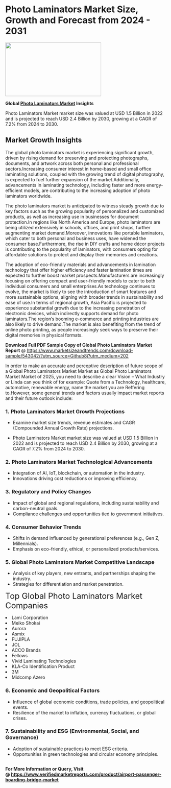 <H1>Photo Laminators Market Size, Growth and Forecast from 2024 - 2031</H1><img class="aligncenter size-medium wp-image-584254" src="https://thirdeyenews.in/wp-content/uploads/2024/09/Global-Market-Research-300x168.jpeg" alt="" width="300" height="168" /><p><strong>Global&nbsp;<a href="https://www.marketsizeandtrends.com/download-sample/543042/?utm_source=Github8j?utm_medium=202">Photo Laminators Market</a> Insights</strong></p><p>Photo Laminators Market market size was valued at USD 1.5 Billion in 2022 and is projected to reach USD 2.4 Billion by 2030, growing at a CAGR of 7.2% from 2024 to 2030.</p><p><h2>Market Growth Insights</h2> <p>The global photo laminators market is experiencing significant growth, driven by rising demand for preserving and protecting photographs, documents, and artwork across both personal and professional sectors.Increasing consumer interest in home-based and small office laminating solutions, coupled with the growing trend of digital photography, is expected to fuel further expansion of the market.Additionally, advancements in laminating technology, including faster and more energy-efficient models, are contributing to the increasing adoption of photo laminators worldwide.</p> <p>The photo laminators market is anticipated to witness steady growth due to key factors such as the growing popularity of personalized and customized products, as well as increasing use in businesses for document protection.In regions like North America and Europe, photo laminators are being utilized extensively in schools, offices, and print shops, further augmenting market demand.Moreover, innovations like portable laminators, which cater to both personal and business uses, have widened the consumer base.Furthermore, the rise in DIY crafts and home décor projects is contributing to the popularity of laminators, with consumers opting for affordable solutions to protect and display their memories and creations.</p> <p>The adoption of eco-friendly materials and advancements in lamination technology that offer higher efficiency and faster lamination times are expected to further boost market prospects.Manufacturers are increasingly focusing on offering compact and user-friendly models to cater to both individual consumers and small enterprises.As technology continues to evolve, the market is likely to see the introduction of smart features and more sustainable options, aligning with broader trends in sustainability and ease of use.In terms of regional growth, Asia Pacific is projected to experience substantial growth due to the increasing penetration of electronic devices, which indirectly supports demand for photo laminators.The region’s booming e-commerce and printing industries are also likely to drive demand.The market is also benefiting from the trend of online photo printing, as people increasingly seek ways to preserve their digital memories in physical formats.<p><span class=""><strong>Download Full PDF Sample Copy of Global Photo Laminators Market Report</strong> @ <a href="https://www.marketsizeandtrends.com/download-sample/543042/?utm_source=Github8j?utm_medium=202" target="_blank">https://www.marketsizeandtrends.com/download-sample/543042/?utm_source=Github8j?utm_medium=202</a></span></p><p>In order to make an accurate and perceptive description of future scope of a Global&nbsp;Photo Laminators Market Market as Global&nbsp;Photo Laminators Market Market of 2025, you need to describe a clear Vision &ndash; What Industry or Linda can you think of for example: Quote from a Technology, healthcare, automotive, renewable energy, name the market you are Reffering to.However, some general trends and factors usually impact market reports and their future outlook include:</p><h3>1.&nbsp;<strong>Photo Laminators Market Growth Projections</strong></h3><ul><li>Examine market size trends, revenue estimates and CAGR (Compounded Annual Growth Rate) projections.</li><li><p>Photo Laminators Market market size was valued at USD 1.5 Billion in 2022 and is projected to reach USD 2.4 Billion by 2030, growing at a CAGR of 7.2% from 2024 to 2030.</p></li></ul><h3>2.&nbsp;<strong>Photo Laminators Market Technological Advancements</strong></h3><ul><li>Integration of AI, IoT, blockchain, or automation in the industry.</li><li>Innovations driving cost reductions or improving efficiency.</li></ul><h3>3.&nbsp;<strong>Regulatory and Policy Changes</strong></h3><ul><li>Impact of global and regional regulations, including sustainability and carbon-neutral goals.</li><li>Compliance challenges and opportunities tied to government initiatives.</li></ul><h3>4.&nbsp;<strong>Consumer Behavior Trends</strong></h3><ul><li>Shifts in demand influenced by generational preferences (e.g., Gen Z, Millennials).</li><li>Emphasis on eco-friendly, ethical, or personalized products/services.</li></ul><h3>5.&nbsp;<strong>Global Photo Laminators Market Competitive Landscape</strong></h3><ul><li>Analysis of key players, new entrants, and partnerships shaping the industry.</li><li>Strategies for differentiation and market penetration.</li></ul><p data-pm-slice="1 1 []"><span style="color: inherit; font-family: inherit; font-size: 25px;">Top Global Photo Laminators Market Companies</span></p><div class="" data-test-id=""><p><li>Lami Corporation</li><li> Meiko Shokai</li><li> Aurora</li><li> Asmix</li><li> FUJIPLA</li><li> JOL</li><li> ACCO Brands</li><li> Fellows</li><li> Vivid Laminating Technologies</li><li> KLA-Co Identification Product</li><li> 3M</li><li> Midcomp Azero</li></p></div><h3>6.&nbsp;<strong>Economic and Geopolitical Factors</strong></h3><ul><li>Influence of global economic conditions, trade policies, and geopolitical events.</li><li>Resilience of the market to inflation, currency fluctuations, or global crises.</li></ul><h3>7.&nbsp;<strong>Sustainability and ESG (Environmental, Social, and Governance)</strong></h3><ul><li>Adoption of sustainable practices to meet ESG criteria.</li><li>Opportunities in green technologies and circular economy principles.</li></ul><h2><strong style="font-size: 14px;">For More Information or Query, Visit @&nbsp;</strong><a style="background-color: #ffffff; font-size: 14px;" href="https://www.marketsizeandtrends.com/report/photo-laminators-market/" target="_blank">https://www.verifiedmarketreports.com/product/airport-passenger-boarding-bridge-market</a></h2>